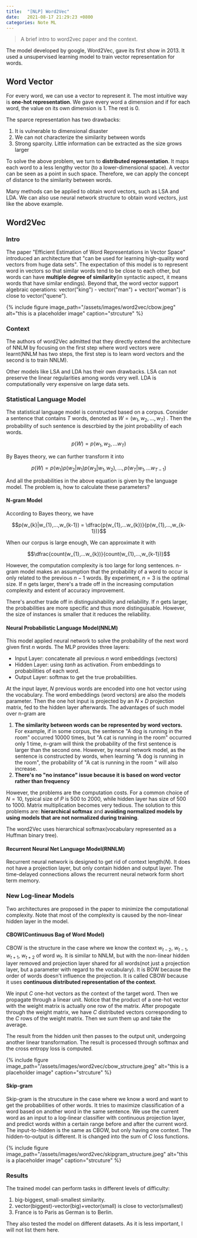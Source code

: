 ```yaml
---
title:  "[NLP] Word2Vec"
date:   2021-08-17 21:29:23 +0800
categories: Note ML
---
```


> A brief intro to word2vec paper and the context.


The model developed by google, Word2Vec, gave its first show in 2013. It used a unsupervised learning model to train vector representation for words. 


## Word Vector

For every word, we can use a vector to represent it. The most intuitive way is **one-hot representation**. We gave every word a dimension and if for each word, the value on its own dimension is 1. The rest is 0.

The sparce representation has two drawbacks:
1. It is vulnerable to dimensional disaster
2. We can not characterize the similarity between words
3. Strong sparcity. Little information can be extracted as the size grows larger

To solve the above problem, we turn to **distributed representation**. It maps each word to a less lengthy vector (to a lower-dimensional space). A vector can be seen as a point in such space. Therefore, we can apply the concept of distance to the similarity between words.

Many methods can be applied to obtain word vectors, such as LSA and LDA. We can also use neural network structure to obtain word vectors, just like the above example.

## Word2Vec

### Intro
The paper "Efficient Estimation of Word Representations in Vector Space" introduced an architecture that "can be used for learning high-quality word vectors from huge data sets". The expectation of this model is to represent word in vectors so that similar words tend to be close to each other, but words can have **multiple degree of similarity**(in syntactic aspect, it means words that have similar endings). Beyond that, the word vector support algebraic operations: vector("king") - vector("man") + vector("woman") is close to vector("quene").

{% include figure image_path="/assets/images/word2vec/cbow.jpeg" alt="this is a placeholder image" caption="strcuture" %}


### Context

The authors of word2Vec admitted that they directly extend the architecture of NNLM by focusing on the first step where word vectors were learnt(NNLM has two steps, the first step is to learn word vectors and the second is to train NNLM).

Other models like LSA and LDA has their own drawbacks. LSA can not preserve the linear regularities among words very well. LDA is computationally very expensive on large data sets.

###  Statistical Language Model

The statistical language model is constructed based on a corpus. Consider a sentence that contains $T$ words, denoted as $W = (w_{1}, w_{2}, ..., w_{T})$ . Then the probability of such sentence is descrbied by the joint probability of each words. 

$$p(W) = p(w_{1}, w_{2},...w_{T})$$

By Bayes theory, we can further transform it into

$$p(W) = p(w_{1})p(w_{2}|w_{1})p(w_{3}|w_{1}, w_{2}),...,p(w_{T}|w_{1},...w_{T-1})$$

And all the probabilities in the above equation is given by the language model. The problem is, how to calculate these parameters?

#### N-gram Model

According to Bayes theory, we have

$$p(w_{k}|w_{1},...,w_{k-1}) = \dfrac{p(w_{1},...w_{k})}{p(w_{1},...,w_{k-1})}$$

When our corpus is large enough, We can approximate it with

$$\dfrac{count(w_{1},...w_{k})}{count(w_{1},...,w_{k-1})}$$


However, the computation complexity is too large for long sentences. n-gram model makes an assumption that the probability of a word to occur is only related to the previous $n-1$ words. By experiment, $n=3$ is the optimal size. If n gets larger, there's a trade off in the increasing computation complexity and extent of accuracy improvement.

There's another trade off in distinguishability and reliability. If $n$ gets larger, the probabilities are more specific and thus more distinguisable. However, the size of instances is smaller that it reduces the reliability.
#### Neural Probabilistic Language Model(NNLM)

This model applied neural network to solve the probability of the next word given first $n$ words. The MLP provides three layers:

* Input Layer: concatenate all previous $n$ word embeddings (vectors)
* Hidden Layer: using $tanh$ as activation. From embeddings to probabilities of each word.
* Output Layer: softmax to get the true probabilities.

At the input layer,  $N$ previous words are encoded into one hot vector using the vocabulary. 
The word embeddings (word vectors) are also the models parameter. Then the one hot input is projected by an $N\times D$ projection matrix, fed to the hidden layer afterwards. The advantages of such model over n-gram are
1. **The similarity between words can be represented by word vectors.** For example, if in some corpus, the sentence "A dog is running in the room" occurred 10000 times, but "A cat is running in the room" occurred only 1 time, n-gram will think the probability of the first sentence is larger than the second one. However, by neural network model, as the sentence is constructed by words, when learning "A dog is running in the room", the probability of "A cat is running in the room " will also increase.
2. **There's no "no instance" issue because it is based on word vector rather than frequency**

However, the problems are the computation costs. For a common choice of $N=10$, typical size of $P$ is 500 to 2000, while hidden layer has size of 500 to 1000. Matrix multiplication becomes very tedious. The solution to this problems are: **hierarchical softmax** and **avoiding normalized models by using models that are not normalized during training**.

The word2Vec uses hierarchical softmax(vocabulary represented as a Huffman binary tree).



#### Recurrent Neural Net Language Model(RNNLM)

Recurrent neural network is designed to get rid of context length($N$). It does not have a projection layer, but only contain hidden and output layer. The time-delayed connections allows the recurrent neural network form short term memory.

### New Log-linear Models

Two architectures are proposed in the paper to minimize the computational complexity. Note that most of the complexity is caused by the non-linear hidden layer in the model.
#### CBOW(Continuous Bag of Word Model)

CBOW is the structure in the case where we know the context $w_{t-2}$, $w_{t-1}$, $w_{t+1}$, $w_{t+2}$ of word $w_{t}$. It is similar to NNLM, but with the non-linear hidden layer removed and projection layer shared for all words(not just a projection layer, but a parameter with regard to the vocabulary). It is BOW because the order of words doesn't influence the projection. It is called CBOW because it uses **continuous distributed representation of the context**.

We input $C$ one-hot vectors as the context of the target word. Then we propagate through a linear unit. Notice that the product of a one-hot vector with the weight matrix is actually one row of the matrix. After propogate through the weight matrix, we have $C$ distributed vectors corresponding to the $C$ rows of the weight matrix. Then we sum them up and take the average.

The result from the hidden unit then passes to the output unit, undergoing another linear transformation. The result is processed through softmax and the cross entropy loss is computed.

{% include figure image_path="/assets/images/word2vec/cbow_structure.jpeg" alt="this is a placeholder image" caption="strcuture" %}



#### Skip-gram

Skip-gram is the strucuture in the case where we know a word and want to get the probabilities of other words. It tries to maximize classification of a word based on another word in the same sentence. We use the current word as an input to a log-linear classifier with continuous projection layer, and predict words within a certain range before and after the current word. The input-to-hidden is the same as CBOW, but only having one context. The hidden-to-output is different. It is changed into the sum of $C$ loss functions.


{% include figure image_path="/assets/images/word2vec/skipgram_structure.jpeg" alt="this is a placeholder image" caption="strcuture" %}




### Results

The trained model can perform tasks in different levels of difficulty:
1. big-biggest, small-smallest similarity.
2. vector(biggest)-vector(big)+vector(small) is close to vector(smallest)
3. France is to Paris as German is to Berlin.

They also tested the model on different datasets. As it is less important, I will not list them here.